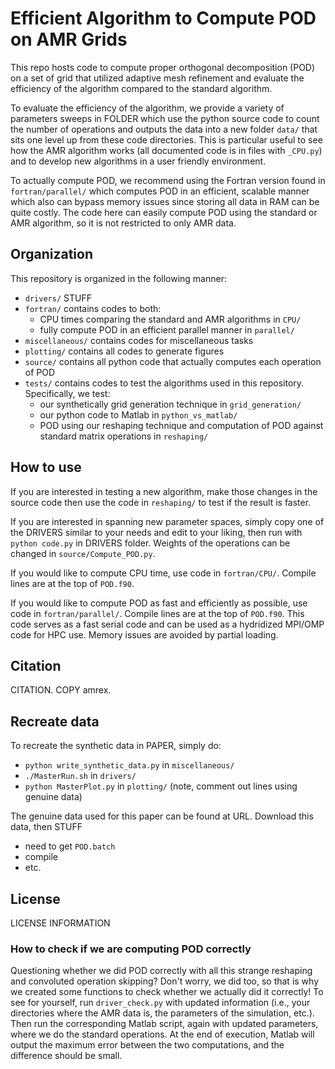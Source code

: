 # Efficient Algorithm to Compute POD on AMR Grids
This repo hosts code to compute proper orthogonal decomposition (POD) on a set of grid that utilized adaptive mesh refinement and evaluate the efficiency of the algorithm compared to the standard algorithm. 

To evaluate the efficiency of the algorithm, we provide a variety of parameters sweeps in FOLDER which use the python source code to count the number of operations and outputs the data into a new folder `data/` that sits one level up from these code directories. This is particular useful to see how the AMR algorithm works (all documented code is in files with `_CPU.py`) and to develop new algorithms in a user friendly environment.

To actually compute POD, we recommend using the Fortran version found in `fortran/parallel/` which computes POD in an efficient, scalable manner which also can bypass memory issues since storing all data in RAM can be quite costly. The code here can easily compute POD using the standard or AMR algorithm, so it is not restricted to only AMR data.

## Organization
This repository is organized in the following manner:
  * `drivers/` STUFF
  * `fortran/` contains codes to both:
    * CPU times comparing the standard and AMR algorithms in `CPU/`
    * fully compute POD in an efficient parallel manner in `parallel/`
  * `miscellaneous/` contains codes for miscellaneous tasks
  * `plotting/` contains all codes to generate figures
  * `source/` contains all python code that actually computes each operation of POD
  * `tests/` contains codes to test the algorithms used in this repository. Specifically, we test:
    * our synthetically grid generation technique in `grid_generation/`
    * our python code to Matlab  in `python_vs_matlab/`
    * POD using our reshaping technique and computation of POD against standard matrix operations in `reshaping/`

## How to use
If you are interested in testing a new algorithm, make those changes in the source code then use the code in `reshaping/` to test if the result is faster.

If you are interested in spanning new parameter spaces, simply copy one of the DRIVERS similar to your needs and edit to your liking, then run with `python code.py` in DRIVERS folder. Weights of the operations can be changed in `source/Compute_POD.py`.

If you would like to compute CPU time, use code in `fortran/CPU/`. Compile lines are at the top of `POD.f90`.

If you would like to compute POD as fast and efficiently as possible, use code in `fortran/parallel/`. Compile lines are at the top of `POD.f90`. This code serves as a fast serial code and can be used as a hydridized MPI/OMP code for HPC use. Memory issues are avoided by partial loading.

## Citation
CITATION. COPY amrex.

## Recreate data
To recreate the synthetic data in PAPER, simply do:
- `python write_synthetic_data.py` in `miscellaneous/`
- `./MasterRun.sh` in `drivers/`
- `python MasterPlot.py` in `plotting/` (note, comment out lines using genuine data)

The genuine data used for this paper can be found at URL. Download this data, then STUFF
- need to get `POD.batch`
- compile
- etc.

## License
LICENSE INFORMATION

### How to check if we are computing POD correctly
Questioning whether we did POD correctly with all this strange reshaping and convoluted operation skipping? Don't worry, we did too, so that is why we created some functions to check whether we actually did it correctly! To see for yourself, run `driver_check.py` with updated information (i.e., your directories where the AMR data is, the parameters of the simulation, etc.). Then run the corresponding Matlab script, again with updated parameters, where we do the standard operations. At the end of execution, Matlab will output the maximum error between the two computations, and the difference should be small.
